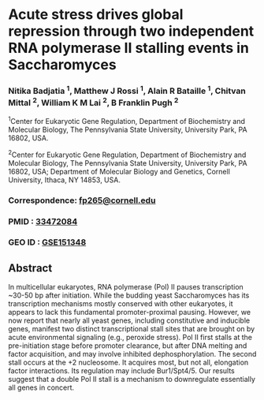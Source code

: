 # Acute stress drives global repression through two independent RNA polymerase II stalling events in Saccharomyces

### Nitika Badjatia <sup>1</sup>, Matthew J Rossi <sup>1</sup>, Alain R Bataille <sup>1</sup>, Chitvan Mittal <sup>2</sup>, William K M Lai <sup>2</sup>, B Franklin Pugh <sup>2</sup>

<sup>1</sup>Center for Eukaryotic Gene Regulation, Department of Biochemistry and Molecular Biology, The Pennsylvania State University, University Park, PA 16802, USA.

<sup>2</sup>Center for Eukaryotic Gene Regulation, Department of Biochemistry and Molecular Biology, The Pennsylvania State University, University Park, PA 16802, USA; Department of Molecular Biology and Genetics, Cornell University, Ithaca, NY 14853, USA.


### Correspondence: fp265@cornell.edu

### PMID : [33472084](https://pubmed.ncbi.nlm.nih.gov/33472084/)
### GEO ID : [GSE151348](https://www.ncbi.nlm.nih.gov/geo/query/acc.cgi?acc=GSE151348)

## Abstract
In multicellular eukaryotes, RNA polymerase (Pol) II pauses transcription ~30-50 bp after initiation. While the budding yeast Saccharomyces has its transcription mechanisms mostly conserved with other eukaryotes, it appears to lack this fundamental promoter-proximal pausing. However, we now report that nearly all yeast genes, including constitutive and inducible genes, manifest two distinct transcriptional stall sites that are brought on by acute environmental signaling (e.g., peroxide stress). Pol II first stalls at the pre-initiation stage before promoter clearance, but after DNA melting and factor acquisition, and may involve inhibited dephosphorylation. The second stall occurs at the +2 nucleosome. It acquires most, but not all, elongation factor interactions. Its regulation may include Bur1/Spt4/5. Our results suggest that a double Pol II stall is a mechanism to downregulate essentially all genes in concert.

